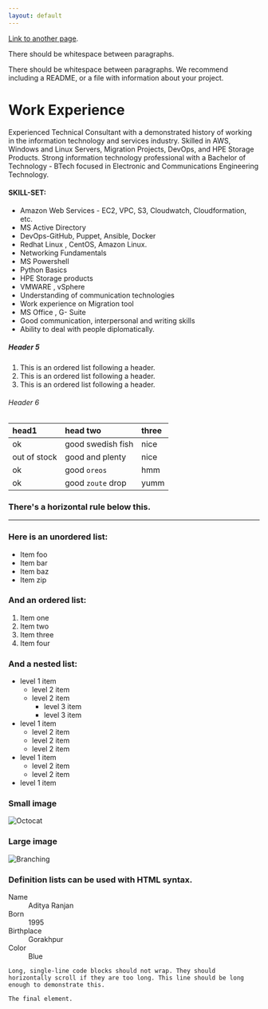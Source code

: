 ```yaml
---
layout: default
---
```



[Link to another page](./another-page.html).

There should be whitespace between paragraphs.

There should be whitespace between paragraphs. We recommend including a README, or a file with information about your project.

# Work Experience

Experienced Technical Consultant with a demonstrated history of working in the information technology and services industry. Skilled in AWS, Windows and Linux Servers, Migration Projects, DevOps, and HPE Storage Products. Strong information technology professional with a Bachelor of Technology - BTech focused in Electronic and Communications Engineering Technology. 


#### SKILL-SET:

* Amazon Web Services - EC2, VPC, S3, Cloudwatch, Cloudformation, etc.
* MS Active Directory
* DevOps-GitHub, Puppet, Ansible, Docker
* Redhat Linux , CentOS, Amazon Linux.
* Networking Fundamentals
* MS Powershell
* Python Basics
* HPE Storage products
* VMWARE , vSphere
* Understanding of communication technologies  
* Work experience on Migration tool
* MS Office , G- Suite
* Good communication, interpersonal and writing skills
* Ability to deal with people diplomatically.

##### Header 5

1.  This is an ordered list following a header.
2.  This is an ordered list following a header.
3.  This is an ordered list following a header.

###### Header 6

| head1        | head two          | three |
|:-------------|:------------------|:------|
| ok           | good swedish fish | nice  |
| out of stock | good and plenty   | nice  |
| ok           | good `oreos`      | hmm   |
| ok           | good `zoute` drop | yumm  |

### There's a horizontal rule below this.

* * *

### Here is an unordered list:

*   Item foo
*   Item bar
*   Item baz
*   Item zip

### And an ordered list:

1.  Item one
1.  Item two
1.  Item three
1.  Item four

### And a nested list:

- level 1 item
  - level 2 item
  - level 2 item
    - level 3 item
    - level 3 item
- level 1 item
  - level 2 item
  - level 2 item
  - level 2 item
- level 1 item
  - level 2 item
  - level 2 item
- level 1 item

### Small image

![Octocat](https://github.githubassets.com/images/icons/emoji/octocat.png)

### Large image

![Branching](https://guides.github.com/activities/hello-world/branching.png)


### Definition lists can be used with HTML syntax.

<dl>
<dt>Name</dt>
<dd>Aditya Ranjan</dd>
<dt>Born</dt>
<dd>1995</dd>
<dt>Birthplace</dt>
<dd>Gorakhpur</dd>
<dt>Color</dt>
<dd>Blue</dd>
</dl>

```
Long, single-line code blocks should not wrap. They should horizontally scroll if they are too long. This line should be long enough to demonstrate this.
```

```
The final element.
```
